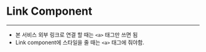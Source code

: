 # Link Component

---

- 본 서비스 외부 링크로 연결 할 때는 `<a>` 태그만 쓰면 됨
- Link component에 스타일을 줄 때는 `<a>` 태그에 줘야함.